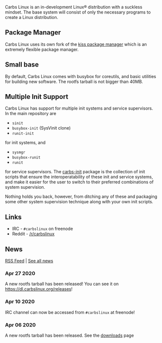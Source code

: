 Carbs Linux is an in-development Linux® distribution with a suckless mindset.
The base system will consist of only the necessary programs to create a Linux
distribution.

Package Manager
---------------

Carbs Linux uses its own fork of the [kiss package manager] which is an extremely
flexible package manager.


Small base
----------

By default, Carbs Linux comes with busybox for coreutils, and basic utilities
for building new software. The rootfs tarball is not bigger than 40MB.


Multiple Init Support
---------------------

Carbs Linux has support for multiple init systems and service supervisors.
In the main repository are

- `sinit`
- `busybox-init` (SysVinit clone)
- `runit-init`

for init systems, and

- `sysmgr`
- `busybox-runit`
- `runit`

for service supervisors. The [carbs-init] package is the collection of
init scripts that ensure the interoperatability of these init and service
systems, and make it easier for the user to switch to their preferred
combinations of system supervision.

Nothing holds you back, however, from ditching any of these and packaging
some other system supervision technique along with your own init scripts.


[carbs-init]: https://github.com/CarbsLinux/repository/tree/master/core/carbs-init
[kiss package manager]: https://github.com/CarbsLinux/kiss

Links
-----

* IRC    - `#carbslinux` on freenode
* Reddit - [/r/carbslinux](http://reddit.com/r/carbslinux)


News
----

[RSS Feed](/news.xml) | [See all news](/news.html)

### Apr 27 2020

A new rootfs tarball has been released! You can
see it on <https://dl.carbslinux.org/releases>!

### Apr 10 2020

IRC channel can now be accessed from `#carbslinux` at freenode!

### Apr 06 2020

A new rootfs tarball has been released. See the
[downloads](https://dl.carbslinux.org) page
